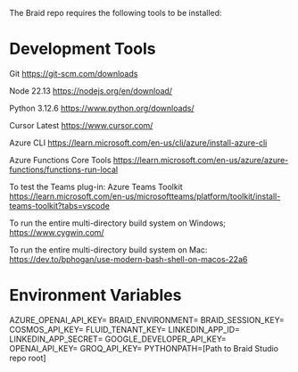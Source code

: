 The Braid repo requires the following tools to be installed:

# Development Tools #

Git https://git-scm.com/downloads 

Node 22.13 https://nodejs.org/en/download/

Python 3.12.6 https://www.python.org/downloads/

Cursor Latest https://www.cursor.com/

Azure CLI https://learn.microsoft.com/en-us/cli/azure/install-azure-cli

Azure Functions Core Tools https://learn.microsoft.com/en-us/azure/azure-functions/functions-run-local

To test the Teams plug-in:
Azure Teams Toolkit https://learn.microsoft.com/en-us/microsoftteams/platform/toolkit/install-teams-toolkit?tabs=vscode

To run the entire multi-directory build system on Windows; 
https://www.cygwin.com/

To run the entire multi-directory build system on Mac:
https://dev.to/bphogan/use-modern-bash-shell-on-macos-22a6 

# Environment Variables #
AZURE_OPENAI_API_KEY=
BRAID_ENVIRONMENT=
BRAID_SESSION_KEY=
COSMOS_API_KEY=
FLUID_TENANT_KEY=
LINKEDIN_APP_ID=
LINKEDIN_APP_SECRET=
GOOGLE_DEVELOPER_API_KEY=
OPENAI_API_KEY=
GROQ_API_KEY=
PYTHONPATH=[Path to Braid Studio repo root]
